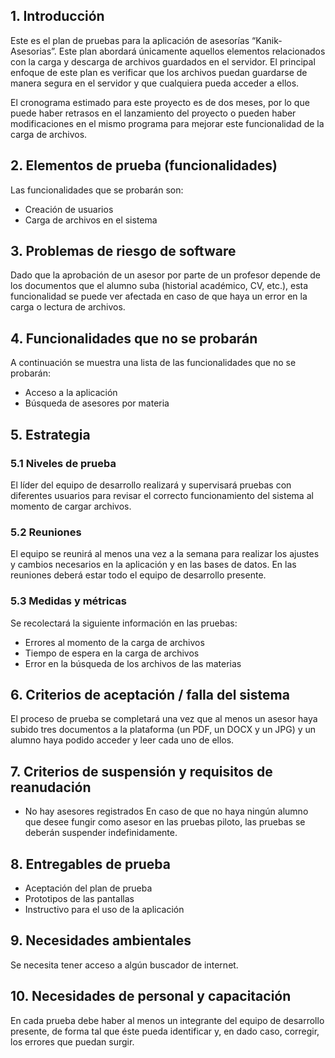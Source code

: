 ## 1. Introducción 
Este es el plan de pruebas para la aplicación de asesorías “Kanik-Asesorias”. Este plan abordará únicamente aquellos elementos relacionados con la carga y descarga de archivos guardados en el servidor.  El principal enfoque de este plan es verificar que los archivos puedan guardarse de manera segura en el servidor y que cualquiera pueda acceder a ellos. 

El cronograma estimado para este proyecto es de dos meses, por lo que puede haber retrasos en el lanzamiento del proyecto o pueden haber modificaciones en el mismo programa para mejorar este funcionalidad de la carga de archivos. 

## 2. Elementos de prueba (funcionalidades) 
Las funcionalidades que se probarán son: 
* Creación de usuarios 
* Carga de archivos en el sistema

## 3. Problemas de riesgo de software 
Dado que la aprobación de un asesor por parte de un profesor depende de los documentos que el alumno suba (historial académico, CV, etc.), esta funcionalidad se puede ver afectada en caso de que haya un error en la carga o lectura de archivos. 

## 4. Funcionalidades que no se probarán
A continuación se muestra una lista de las funcionalidades que no se probarán: 
* Acceso a la aplicación 
* Búsqueda de asesores por materia 

## 5. Estrategia 
### 5.1 Niveles de prueba
El líder del equipo de desarrollo realizará y supervisará pruebas con diferentes usuarios para revisar el correcto funcionamiento del sistema al momento de cargar archivos. 
### 5.2 Reuniones 
El equipo se reunirá al menos una vez a la semana para realizar los ajustes y cambios necesarios en la aplicación y en las bases de datos. En las reuniones deberá estar todo el equipo de desarrollo presente. 
### 5.3 Medidas y métricas 
Se recolectará la siguiente información en las pruebas: 
* Errores al momento de la carga de archivos 
* Tiempo de espera en la carga de archivos 
* Error en la búsqueda de los archivos de las materias

## 6. Criterios de aceptación / falla del sistema
El proceso de prueba se completará una vez que al menos un asesor haya subido tres documentos a la plataforma (un PDF, un DOCX y un JPG) y un alumno haya podido acceder y leer cada uno de ellos. 

## 7. Criterios de suspensión y requisitos de reanudación 
* No hay asesores registrados 
En caso de que no haya ningún alumno que desee fungir como asesor en las pruebas piloto, las pruebas se deberán suspender indefinidamente. 

## 8. Entregables de prueba 
* Aceptación del plan de prueba 
* Prototipos de las pantallas 
* Instructivo para el uso de la aplicación 

## 9. Necesidades ambientales 
Se necesita tener acceso a algún buscador de internet. 

## 10. Necesidades de personal y capacitación 
En cada prueba debe haber al menos un integrante del equipo de desarrollo presente, de forma tal que éste pueda identificar y, en dado caso, corregir, los errores que puedan surgir. 
